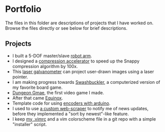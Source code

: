 # Portfolio

The files in this folder are descriptions of projects that I have worked on. Browse the files directly or see below for brief descriptions.

## Projects

- I built a 5-DOF master/slave [robot arm](robot-arm/).
- I designed a [compression accelerator](compression-accelerator/) to speed up the Snappy compression algorithm by 100x.
- This [laser galvanometer](laser-galvanometer/) can project user-drawn images using a laser pointer.
- I am making progress towards [Swashbuckler](swashbuckler/), a computerized version of my favorite board game.
- [Dungeon Gmae](dungeon-gmae/), the first video game I made.
- After that came [Equinox](equinox/).
- Template code for using [encoders with arduino](arduino-encoder/).
- I used to use [a custom web-scraper](mythic-updater/) to notify me of news updates, before they implemented a "sort by newest"-like feature.
- I keep [my .vimrc](vimrcgit/) and a vim colorscheme file in a git repo with a simple "installer" script.
